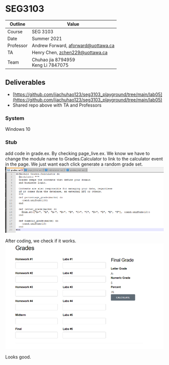 # SEG3103

| Outline | Value |
| --- | --- |
| Course | SEG 3103 |
| Date | Summer 2021 |
| Professor | Andrew Forward, aforward@uottawa.ca |
| TA | Henry Chen, zchen229@uottawa.ca |
| Team | Chuhao jia 8794959<br>Keng Li 7847075 |


## Deliverables

* [https://github.com/jiachuhao123/seg3103_playground/tree/main/lab05](https://github.com/jiachuhao123/seg3103_playground/tree/main/lab05)
* Shared repo above with TA and Professors

### System

Windows 10

### Stub
add code in grade.ex. By checking page_live.ex. We know we have to change the module name to Grades.Calculator to link to the calculator event in the page. We just want each click generate a random grade set.
![Running Java in the console](assets/grade.png)

After coding, we check if it works.
![Running Java in the console](assets/grade1.png)

Looks good.

